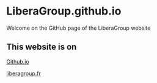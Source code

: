 # LiberaGroup.github.io
Welcome on the GitHub page of the LiberaGroup website

## This website is on
[Github.io](https://liberagroup.github.io/)

[liberagroup.fr](https://liberagroup.fr/)
